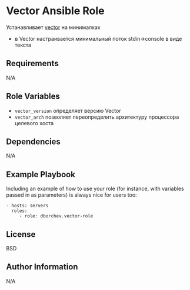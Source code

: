 Vector Ansible Role
=========

Устанавливает [vector](https://vector.dev) на минималках
* в Vector настраивается минимальный поток stdin->console в виде текста


Requirements
------------

N/A


Role Variables
--------------

* `vector_version` определяет версию Vector
* `vector_arch` позволяет переопределить архитектуру процессора целевого хоста


Dependencies
------------

N/A

Example Playbook
----------------

Including an example of how to use your role (for instance, with variables passed in as parameters) is always nice for users too:

    - hosts: servers
      roles:
         - role: dborchev.vector-role

License
-------

BSD

Author Information
------------------
N/A
